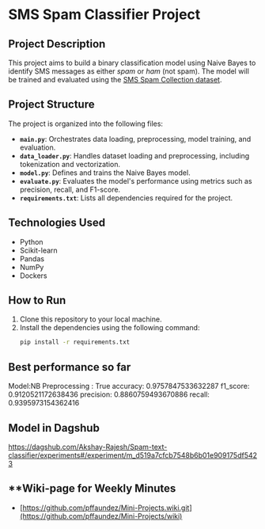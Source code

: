 # SMS Spam Classifier Project

## **Project Description**
This project aims to build a binary classification model using Naive Bayes to identify SMS messages as either *spam* or *ham* (not spam). The model will be trained and evaluated using the [SMS Spam Collection dataset](https://archive.ics.uci.edu/ml/datasets/SMS+Spam+Collection).

## **Project Structure**
The project is organized into the following files:
- **`main.py`**: Orchestrates data loading, preprocessing, model training, and evaluation.
- **`data_loader.py`**: Handles dataset loading and preprocessing, including tokenization and vectorization.
- **`model.py`**: Defines and trains the Naive Bayes model.
- **`evaluate.py`**: Evaluates the model's performance using metrics such as precision, recall, and F1-score.
- **`requirements.txt`**: Lists all dependencies required for the project.

## **Technologies Used**
- Python
- Scikit-learn
- Pandas
- NumPy
- Dockers

## **How to Run**
1. Clone this repository to your local machine.
2. Install the dependencies using the following command:
   ```bash
   pip install -r requirements.txt

## Best performance so far

Model:NB 
Preprocessing : True
accuracy: 0.9757847533632287
f1_score: 0.9120521172638436
precision: 0.8860759493670886
recall: 0.9395973154362416

## Model in Dagshub

https://dagshub.com/Akshay-Rajesh/Spam-text-classifier/experiments#/experiment/m_d519a7cfcb7548b6b01e909175df5423

## **Wiki-page for Weekly Minutes
- [https://github.com/pffaundez/Mini-Projects.wiki.git](https://github.com/pffaundez/Mini-Projects/wiki)
